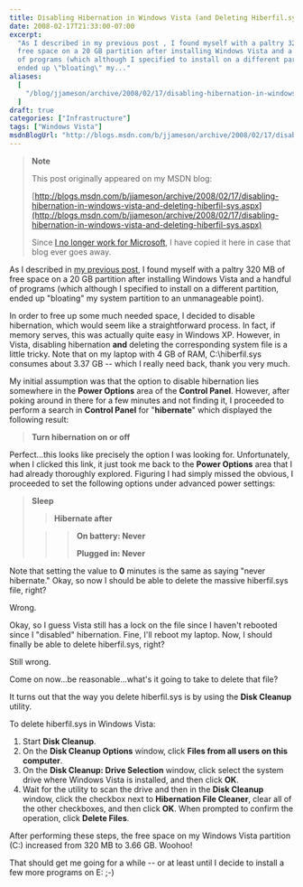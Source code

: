 ```yaml
---
title: Disabling Hibernation in Windows Vista (and Deleting Hiberfil.sys)
date: 2008-02-17T21:33:00-07:00
excerpt:
  "As I described in my previous post , I found myself with a paltry 320 MB of
  free space on a 20 GB partition after installing Windows Vista and a handful
  of programs (which although I specified to install on a different partition,
  ended up \"bloating\" my..."
aliases:
  [
    "/blog/jjameson/archive/2008/02/17/disabling-hibernation-in-windows-vista-and-deleting-hiberfil-sys.aspx",
  ]
draft: true
categories: ["Infrastructure"]
tags: ["Windows Vista"]
msdnBlogUrl: "http://blogs.msdn.com/b/jjameson/archive/2008/02/17/disabling-hibernation-in-windows-vista-and-deleting-hiberfil-sys.aspx"
---
```


> **Note**
>
> This post originally appeared on my MSDN blog:
>
> [http://blogs.msdn.com/b/jjameson/archive/2008/02/17/disabling-hibernation-in-windows-vista-and-deleting-hiberfil-sys.aspx](http://blogs.msdn.com/b/jjameson/archive/2008/02/17/disabling-hibernation-in-windows-vista-and-deleting-hiberfil-sys.aspx)
>
> Since
> [I no longer work for Microsoft](/blog/jjameson/2011/09/02/last-day-with-microsoft),
> I have copied it here in case that blog ever goes away.

As I described in
[my previous post](/blog/jjameson/2008/02/17/an-update-on-disk-space-usage-by-windows-vista),
I found myself with a paltry 320 MB of free space on a 20 GB partition after
installing Windows Vista and a handful of programs (which although I specified
to install on a different partition, ended up "bloating" my system partition to
an unmanageable point).

In order to free up some much needed space, I decided to disable hibernation,
which would seem like a straightforward process. In fact, if memory serves, this
was actually quite easy in Windows XP. However, in Vista, disabling hibernation
**and** deleting the corresponding system file is a little tricky. Note that on
my laptop with 4 GB of RAM, C:\hiberfil.sys consumes about 3.37 GB -- which I
really need back, thank you very much.

My initial assumption was that the option to disable hibernation lies somewhere
in the **Power Options** area of the **Control Panel**. However, after poking
around in there for a few minutes and not finding it, I proceeded to perform a
search in **Control Panel** for "**hibernate**" which displayed the following
result:

> **Turn hibernation on or off**

Perfect...this looks like precisely the option I was looking for. Unfortunately,
when I clicked this link, it just took me back to the **Power Options** area
that I had already thoroughly explored. Figuring I had simply missed the
obvious, I proceeded to set the following options under advanced power settings:

> **Sleep**
>
> > **Hibernate after**
>
> > > **On battery: Never**
> > > 
> > > **Plugged in: Never**

Note that setting the value to **0** minutes is the same as saying "never
hibernate." Okay, so now I should be able to delete the massive hiberfil.sys
file, right?

Wrong.

Okay, so I guess Vista still has a lock on the file since I haven't rebooted
since I "disabled" hibernation. Fine, I'll reboot my laptop. Now, I should
finally be able to delete hiberfil.sys, right?

Still wrong.

Come on now...be reasonable...what's it going to take to delete that file?

It turns out that the way you delete hiberfil.sys is by using the **Disk
Cleanup** utility.

To delete hiberfil.sys in Windows Vista:

1. Start **Disk Cleanup**.
2. On the **Disk Cleanup Options** window, click **Files from all users on this
   computer**.
3. On the **Disk Cleanup: Drive Selection** window, click select the system
   drive where Windows Vista is installed, and then click **OK**.
4. Wait for the utility to scan the drive and then in the **Disk Cleanup**
   window, click the checkbox next to **Hibernation File Cleaner**, clear all of
   the other checkboxes, and then click **OK**. When prompted to confirm the
   operation, click **Delete Files**.

After performing these steps, the free space on my Windows Vista partition (C:)
increased from 320 MB to 3.66 GB. Woohoo!

That should get me going for a while -- or at least until I decide to install a
few more programs on E: ;-)
